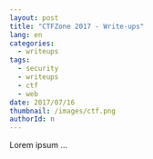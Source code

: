 ```yaml
---
layout: post
title: "CTFZone 2017 - Write-ups"
lang: en
categories:
  - writeups
tags:
  - security
  - writeups
  - ctf
  - web
date: 2017/07/16
thumbnail: /images/ctf.png
authorId: n
---
```

Lorem ipsum ...
